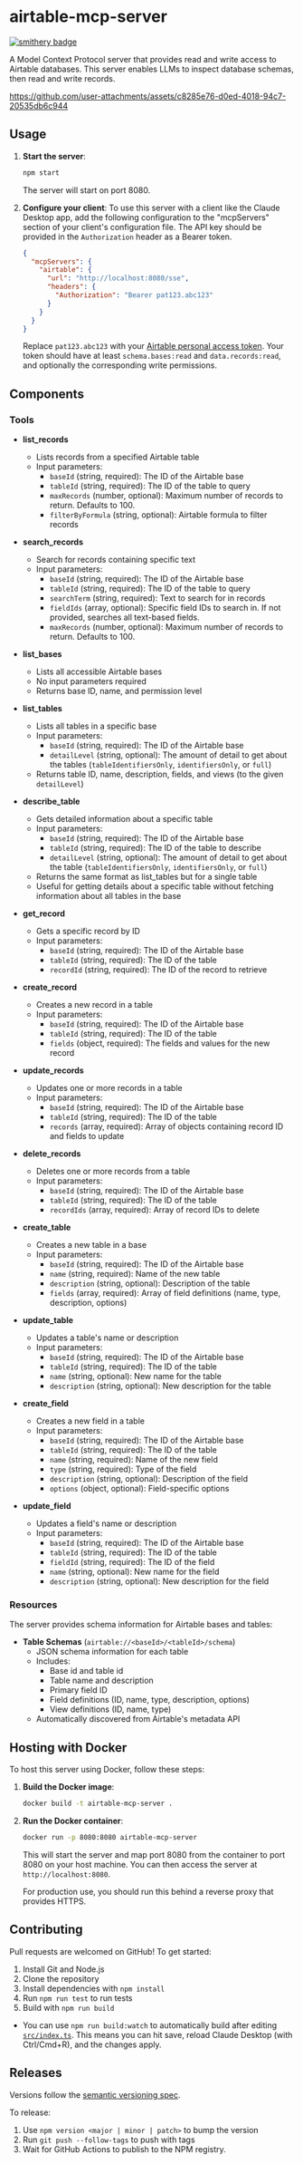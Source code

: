 # airtable-mcp-server

[![smithery badge](https://smithery.ai/badge/airtable-mcp-server)](https://smithery.ai/server/airtable-mcp-server)

A Model Context Protocol server that provides read and write access to Airtable databases. This server enables LLMs to inspect database schemas, then read and write records.

https://github.com/user-attachments/assets/c8285e76-d0ed-4018-94c7-20535db6c944

## Usage

1.  **Start the server**:
    ```bash
    npm start
    ```
    The server will start on port 8080.

2.  **Configure your client**:
    To use this server with a client like the Claude Desktop app, add the following configuration to the "mcpServers" section of your client's configuration file. The API key should be provided in the `Authorization` header as a Bearer token.

    ```json
    {
      "mcpServers": {
        "airtable": {
          "url": "http://localhost:8080/sse",
          "headers": {
            "Authorization": "Bearer pat123.abc123"
          }
        }
      }
    }
    ```
    Replace `pat123.abc123` with your [Airtable personal access token](https://airtable.com/create/tokens). Your token should have at least `schema.bases:read` and `data.records:read`, and optionally the corresponding write permissions.

## Components

### Tools

- **list_records**
  - Lists records from a specified Airtable table
  - Input parameters:
    - `baseId` (string, required): The ID of the Airtable base
    - `tableId` (string, required): The ID of the table to query
    - `maxRecords` (number, optional): Maximum number of records to return. Defaults to 100.
    - `filterByFormula` (string, optional): Airtable formula to filter records

- **search_records**
  - Search for records containing specific text
  - Input parameters:
    - `baseId` (string, required): The ID of the Airtable base
    - `tableId` (string, required): The ID of the table to query
    - `searchTerm` (string, required): Text to search for in records
    - `fieldIds` (array, optional): Specific field IDs to search in. If not provided, searches all text-based fields.
    - `maxRecords` (number, optional): Maximum number of records to return. Defaults to 100.

- **list_bases**
  - Lists all accessible Airtable bases
  - No input parameters required
  - Returns base ID, name, and permission level

- **list_tables**
  - Lists all tables in a specific base
  - Input parameters:
    - `baseId` (string, required): The ID of the Airtable base
    - `detailLevel` (string, optional): The amount of detail to get about the tables (`tableIdentifiersOnly`, `identifiersOnly`, or `full`)
  - Returns table ID, name, description, fields, and views (to the given `detailLevel`)

- **describe_table**
  - Gets detailed information about a specific table
  - Input parameters:
    - `baseId` (string, required): The ID of the Airtable base
    - `tableId` (string, required): The ID of the table to describe
    - `detailLevel` (string, optional): The amount of detail to get about the table (`tableIdentifiersOnly`, `identifiersOnly`, or `full`)
  - Returns the same format as list_tables but for a single table
  - Useful for getting details about a specific table without fetching information about all tables in the base

- **get_record**
  - Gets a specific record by ID
  - Input parameters:
    - `baseId` (string, required): The ID of the Airtable base
    - `tableId` (string, required): The ID of the table
    - `recordId` (string, required): The ID of the record to retrieve

- **create_record**
  - Creates a new record in a table
  - Input parameters:
    - `baseId` (string, required): The ID of the Airtable base
    - `tableId` (string, required): The ID of the table
    - `fields` (object, required): The fields and values for the new record

- **update_records**
  - Updates one or more records in a table
  - Input parameters:
    - `baseId` (string, required): The ID of the Airtable base
    - `tableId` (string, required): The ID of the table
    - `records` (array, required): Array of objects containing record ID and fields to update

- **delete_records**
  - Deletes one or more records from a table
  - Input parameters:
    - `baseId` (string, required): The ID of the Airtable base
    - `tableId` (string, required): The ID of the table
    - `recordIds` (array, required): Array of record IDs to delete

- **create_table**
  - Creates a new table in a base
  - Input parameters:
    - `baseId` (string, required): The ID of the Airtable base
    - `name` (string, required): Name of the new table
    - `description` (string, optional): Description of the table
    - `fields` (array, required): Array of field definitions (name, type, description, options)

- **update_table**
  - Updates a table's name or description
  - Input parameters:
    - `baseId` (string, required): The ID of the Airtable base
    - `tableId` (string, required): The ID of the table
    - `name` (string, optional): New name for the table
    - `description` (string, optional): New description for the table

- **create_field**
  - Creates a new field in a table
  - Input parameters:
    - `baseId` (string, required): The ID of the Airtable base
    - `tableId` (string, required): The ID of the table
    - `name` (string, required): Name of the new field
    - `type` (string, required): Type of the field
    - `description` (string, optional): Description of the field
    - `options` (object, optional): Field-specific options

- **update_field**
  - Updates a field's name or description
  - Input parameters:
    - `baseId` (string, required): The ID of the Airtable base
    - `tableId` (string, required): The ID of the table
    - `fieldId` (string, required): The ID of the field
    - `name` (string, optional): New name for the field
    - `description` (string, optional): New description for the field

### Resources

The server provides schema information for Airtable bases and tables:

- **Table Schemas** (`airtable://<baseId>/<tableId>/schema`)
  - JSON schema information for each table
  - Includes:
    - Base id and table id
    - Table name and description
    - Primary field ID
    - Field definitions (ID, name, type, description, options)
    - View definitions (ID, name, type)
  - Automatically discovered from Airtable's metadata API

## Hosting with Docker

To host this server using Docker, follow these steps:

1.  **Build the Docker image**:
    ```bash
    docker build -t airtable-mcp-server .
    ```

2.  **Run the Docker container**:
    ```bash
    docker run -p 8080:8080 airtable-mcp-server
    ```
    This will start the server and map port 8080 from the container to port 8080 on your host machine. You can then access the server at `http://localhost:8080`.

    For production use, you should run this behind a reverse proxy that provides HTTPS.

## Contributing

Pull requests are welcomed on GitHub! To get started:

1. Install Git and Node.js
2. Clone the repository
3. Install dependencies with `npm install`
4. Run `npm run test` to run tests
5. Build with `npm run build`
  - You can use `npm run build:watch` to automatically build after editing [`src/index.ts`](./src/index.ts). This means you can hit save, reload Claude Desktop (with Ctrl/Cmd+R), and the changes apply.

## Releases

Versions follow the [semantic versioning spec](https://semver.org/).

To release:

1. Use `npm version <major | minor | patch>` to bump the version
2. Run `git push --follow-tags` to push with tags
3. Wait for GitHub Actions to publish to the NPM registry.

